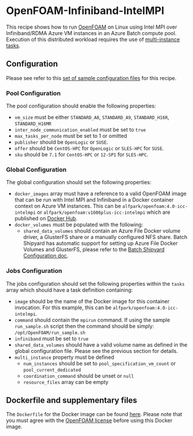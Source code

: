 # OpenFOAM-Infiniband-IntelMPI
This recipe shows how to run [OpenFOAM](http://www.openfoam.org/)
on Linux using Intel MPI over Infiniband/RDMA Azure VM instances in an Azure
Batch compute pool. Execution of this distributed workload requires the use of
[multi-instance tasks](../docs/80-batch-shipyard-multi-instance-tasks.md).

## Configuration
Please see refer to this [set of sample configuration files](./config) for
this recipe.

### Pool Configuration
The pool configuration should enable the following properties:
* `vm_size` must be either `STANDARD_A8`, `STANDARD_A9`, `STANDARD_H16R`,
`STANDARD_H16MR`
* `inter_node_communication_enabled` must be set to `true`
* `max_tasks_per_node` must be set to 1 or omitted
* `publisher` should be `OpenLogic` or `SUSE`.
* `offer` should be `CentOS-HPC` for `OpenLogic` or `SLES-HPC` for `SUSE`.
* `sku` should be `7.1` for `CentOS-HPC` or `12-SP1` for `SLES-HPC`.

### Global Configuration
The global configuration should set the following properties:
* `docker_images` array must have a reference to a valid OpenFOAM image
that can be run with Intel MPI and Infiniband in a Docker container context
on Azure VM instances. This can be `alfpark/openfoam:4.0-icc-intelmpi` or
`alfpark/openfoam:v1606plus-icc-intelmpi`
which are published on [Docker Hub](https://hub.docker.com/r/alfpark/openfoam).
* `docker_volumes` must be populated with the following:
  * `shared_data_volumes` should contain an Azure File Docker volume driver,
    a GlusterFS share or a manually configured NFS share. Batch
    Shipyard has automatic support for setting up Azure File Docker Volumes
    and GlusterFS, please refer to the
    [Batch Shipyard Configuration doc](../../docs/10-batch-shipyard-configuration.md).

### Jobs Configuration
The jobs configuration should set the following properties within the `tasks`
array which should have a task definition containing:
* `image` should be the name of the Docker image for this container invocation.
For this example, this can be `alfpark/openfoam:4.0-icc-intelmpi`.
* `command` should contain the `mpirun` command. If using the sample
`run_sample.sh` script then the command should be simply:
`/opt/OpenFOAM/run_sample.sh`
* `infiniband` must be set to `true`
* `shared_data_volumes` should have a valid volume name as defined in the
global configuration file. Please see the previous section for details.
* `multi_instance` property must be defined
  * `num_instances` should be set to `pool_specification_vm_count` or
    `pool_current_dedicated`
  * `coordination_command` should be unset or `null`
  * `resource_files` array can be empty

## Dockerfile and supplementary files
The `Dockerfile` for the Docker image can be found [here](./docker). Please
note that you must agree with the
[OpenFOAM license](http://openfoam.org/licence/) before using this Docker
image.

